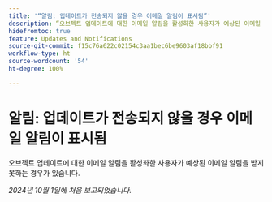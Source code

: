 ```yaml
---
title: '“알림: 업데이트가 전송되지 않을 경우 이메일 알림이 표시됨”'
description: “오브젝트 업데이트에 대한 이메일 알림을 활성화한 사용자가 예상된 이메일 알림을 받지 못하는 경우가 있습니다.”
hidefromtoc: true
feature: Updates and Notifications
source-git-commit: f15c76a622c02154c3aa1bec6be9603af18bbf91
workflow-type: ht
source-wordcount: '54'
ht-degree: 100%

---
```


# 알림: 업데이트가 전송되지 않을 경우 이메일 알림이 표시됨

오브젝트 업데이트에 대한 이메일 알림을 활성화한 사용자가 예상된 이메일 알림을 받지 못하는 경우가 있습니다.

_2024년 10월 1일에 처음 보고되었습니다._
